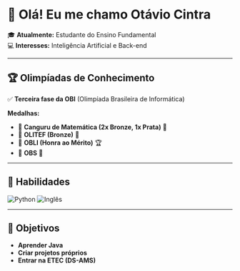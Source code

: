 # 👋 Olá! Eu me chamo Otávio Cintra

🎓 **Atualmente:** Estudante do Ensino Fundamental  
💻 **Interesses:** Inteligência Artificial e Back-end

---

## 🏆 Olimpíadas de Conhecimento

✅ **Terceira fase da OBI** (Olimpíada Brasileira de Informática)

**Medalhas:**
- 🥉 **Canguru de Matemática (2x Bronze, 1x Prata)** 🎯  
- 🥉 **OLITEF (Bronze)** 🏅  
- 🏅 **OBLI (Honra ao Mérito)** 🏆  
- 🥇 **OBS** 🏅

---

## 🧠 Habilidades

![Python](https://img.shields.io/badge/Python-Intermediário-blue?logo=python&logoColor=white)
![Inglês](https://img.shields.io/badge/Inglês-Intermediário-blue?logo=google&logoColor=white)

---

## 🎯 Objetivos

- **Aprender Java**  
- **Criar projetos próprios**  
- **Entrar na ETEC (DS-AMS)**
